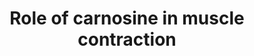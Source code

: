 ---
annotations:
- id: PW:0001267
  parent: classic metabolic pathway
  type: Pathway Ontology
  value: histidine degradation pathway
- id: CL:0000187
  parent: native cell
  type: Cell Type Ontology
  value: muscle cell
authors:
- DeSl
- Egonw
- Khanspers
- AlexanderPico
- Eweitz
- Finterly
description: Carnosine is known to be an antioxidant, a metal chelator, a Ca(2+) and
  enzyme regulator. It also functions as an inhibitor of protein glycosylation and
  protein-protein cross-linking. Carnosine has also been linked to overcoming muscle
  fatigue, and can only be transported into a working muscle cell. This pathway shows
  the main metabolites of carnosine and their relationship  with each other.
last-edited: 2021-06-23
ndex: 346cd04b-8b6b-11eb-9e72-0ac135e8bacf
organisms:
- Homo sapiens
redirect_from:
- /index.php/Pathway:WP4486
- /instance/WP4486
revision: null
schema-jsonld:
- '@context': https://schema.org/
  '@id': https://wikipathways.github.io/pathways/WP4486.html
  '@type': Dataset
  creator:
    '@type': Organization
    name: WikiPathways
  description: Carnosine is known to be an antioxidant, a metal chelator, a Ca(2+)
    and enzyme regulator. It also functions as an inhibitor of protein glycosylation
    and protein-protein cross-linking. Carnosine has also been linked to overcoming
    muscle fatigue, and can only be transported into a working muscle cell. This pathway
    shows the main metabolites of carnosine and their relationship  with each other.
  keywords:
  - AcetylAnserine
  - Acetylcarnosine
  - Anserine
  - Carcinine
  - Carnosinase
  - Carnosine
  - Histidine
  - Homoanserine
  - Homocarnosine
  - Ophidine
  - and blood plasma "
  - beta-alanine
  - carnosinase
  - 'carnosine '
  - gamma-aminobutyric acid
  - histamine
  - of skeletal musculature) and is especially abundant in the kidney, liver
  - synthetase
  - tissues"
  license: CC0
  name: Role of carnosine in muscle contraction
seo: CreativeWork
title: Role of carnosine in muscle contraction
wpid: WP4486
---